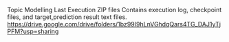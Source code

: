 Topic Modelling Last Execution ZIP files
Contains execution log, checkpoint files, and target,prediction result text files.
https://drive.google.com/drive/folders/1bz99I9hLnVGhdqQars4TG_DAJ1yTjPFM?usp=sharing

